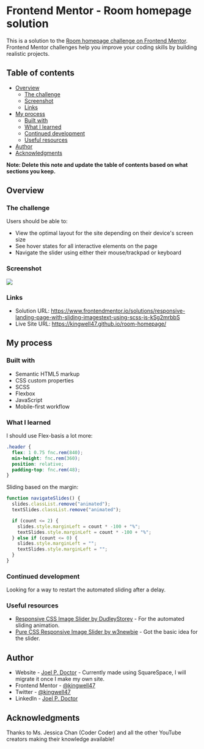 # Frontend Mentor - Room homepage solution

This is a solution to the [Room homepage challenge on Frontend Mentor](https://www.frontendmentor.io/challenges/room-homepage-BtdBY_ENq). Frontend Mentor challenges help you improve your coding skills by building realistic projects.

## Table of contents

- [Overview](#overview)
  - [The challenge](#the-challenge)
  - [Screenshot](#screenshot)
  - [Links](#links)
- [My process](#my-process)
  - [Built with](#built-with)
  - [What I learned](#what-i-learned)
  - [Continued development](#continued-development)
  - [Useful resources](#useful-resources)
- [Author](#author)
- [Acknowledgments](#acknowledgments)

**Note: Delete this note and update the table of contents based on what sections you keep.**

## Overview

### The challenge

Users should be able to:

- View the optimal layout for the site depending on their device's screen size
- See hover states for all interactive elements on the page
- Navigate the slider using either their mouse/trackpad or keyboard

### Screenshot

![](./Screenshot.png)

### Links

- Solution URL: https://www.frontendmentor.io/solutions/responsive-landing-page-with-sliding-imagestext-using-scss-js-kSg2mrbbS
- Live Site URL: https://kingwell47.github.io/room-homepage/

## My process

### Built with

- Semantic HTML5 markup
- CSS custom properties
- SCSS
- Flexbox
- JavaScript
- Mobile-first workflow

### What I learned

I should use Flex-basis a lot more:

```css
.header {
  flex: 1 0.75 fnc.rem(840);
  min-height: fnc.rem(360);
  position: relative;
  padding-top: fnc.rem(48);
}
```

Sliding based on the margin:

```js
function navigateSlides() {
  slides.classList.remove("animated");
  textSlides.classList.remove("animated");

  if (count <= 2) {
    slides.style.marginLeft = count * -100 + "%";
    textSlides.style.marginLeft = count * -100 + "%";
  } else if (count <= 0) {
    slides.style.marginLeft = "";
    textSlides.style.marginLeft = "";
  }
}
```

### Continued development

Looking for a way to restart the automated sliding after a delay.

### Useful resources

- [Responsive CSS Image Slider by DudleyStorey](https://codepen.io/dudleystorey/pen/ehKpi) - For the automated sliding animation.
- [Pure CSS Responsive Image Slider by w3newbie](https://youtu.be/pGHOaY4dhAA) - Got the basic idea for the slider.

## Author

- Website - [Joel P. Doctor](https://www.kingwell47.com) - Currently made using SquareSpace, I will migrate it once I make my own site.
- Frontend Mentor - [@kingwell47](https://www.frontendmentor.io/profile/kingwell47)
- Twitter - [@kingwell47](https://www.twitter.com/kingwell47)
- LinkedIn - [Joel P. Doctor](https://www.linkedin.com/in/joel-d-05854919/)

## Acknowledgments

Thanks to Ms. Jessica Chan (Coder Coder) and all the other YouTube creators making their knowledge available!
